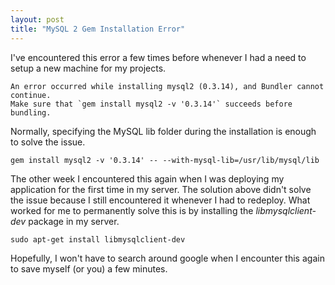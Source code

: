 ```yaml
---
layout: post
title: "MySQL 2 Gem Installation Error"
---
```


I've encountered this error a few times before whenever I had a need to setup a new machine for my projects.

    An error occurred while installing mysql2 (0.3.14), and Bundler cannot continue.
    Make sure that `gem install mysql2 -v '0.3.14'` succeeds before bundling.

Normally, specifying the MySQL lib folder during the installation is enough to solve the issue.

    gem install mysql2 -v '0.3.14' -- --with-mysql-lib=/usr/lib/mysql/lib

The other week I encountered this again when I was deploying my application for the first time in my server. The solution above didn't solve the issue because I still encountered it whenever I had to redeploy. What worked for me to permanently solve this is by installing the *libmysqlclient-dev* package in my server.

    sudo apt-get install libmysqlclient-dev

Hopefully, I won't have to search around google when I encounter this again to save myself (or you) a few minutes.